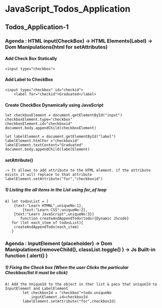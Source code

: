 # JavaScript_Todos_Application

## Todos_Application-1
### Agenda : HTML input(CheckBox) -> HTML Elements(Label) -> Dom Manipulations(html for setAttributes)

#### Add Check Box Statically

	<input type="checkbox">

#### Add Label to CheckBox
	<input type="checkbox" id="checkid"> 
    	<label for="checkid">Graduated</label>

#### Create CheckBox Dynamically using JavaScript
	let checkboxElement = document.getElementById("input")
	checkboxElement.type="checkbox"
	checkboxElement.id="checkboxid"
	document.body.appendChild(checkboxElement)

 	let labelElement = document.getElementById("label")
	labelElement.htmlFor ="checkboxid"
	labelElement.textContent="Graduated"
	document.body.appendChild(labelElement)

 #### setAttribute() 
 	-> It allows to add attribute to the HTML element. if the attribute exists it will replace to that attribute
  	labelElement.setAttribute("for","checkboxid")
   
#####   1) Listing the all items in the List using for_of loop
 	A) let todosList = [
	    {text:"Learn HTMNL",uniqueNo:1},
     	    {text:"Learn CSS",uniqueNo:2},
	    {text:"Learn JavaScript",uniqueNo:3}]
     	   function createAndAppendTodo(todo){Dynamic JScode}
	   for (let each_item of todosList){
		createAndAppendTodo(each_item)
	   }
 	
### Agenda : InputElement (placeholder) -> Dom Manipulations(removeChild(), classList.toggle() ) -> Js Built-in function ( alert() )

#####   1) Fixing the Check box (When the user Clicks the particular Checkbox/list it must be click)
 	A) Add the UniqueId to the object in ther list & pass that uniqueId to InputElement and LabelElement
  			let checkboxId = "checkbox"+todo.uniqueNo
     			inputElement.id=checkboxId
			labelElement.setAttribute("for",checkboxId)
   
	
